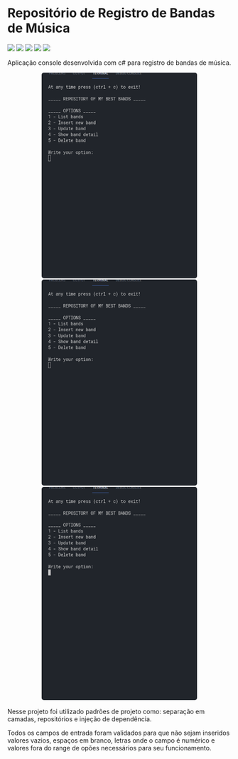 # Repositório de Registro de Bandas de Música
 ![](https://img.shields.io/badge/C%23-239120?style=for-the-badge&logo=c-sharp&logoColor=white) ![](https://img.shields.io/badge/.NET-5C2D91?style=for-the-badge&logo=dot-net&logoColor=white) ![](https://img.shields.io/badge/Microsoft-666666?style=for-the-badge&logo=microsoft&logoColor=white) ![](https://img.shields.io/badge/Git-F05032?style=for-the-badge&logo=git&logoColor=white) ![](https://img.shields.io/badge/Visual_Studio_Code-0078D4?style=for-the-badge&logo=visual%20studio%20code&logoColor=white)

 Aplicação console desenvolvida com c# para registro de bandas de música.

<p align="center">
  <kbd><img src="./Images/CreateBand.gif" width="350" style="border-radius: 5px"></kbd>
  <kbd><img src="./Images/ViewAndDelete.gif" width="350" style="border-radius: 5px"></kbd>
  <kbd><img src="./Images/UpdateBand.gif" width="350" style="border-radius: 5px"></kbd>
</p>

Nesse projeto foi utilizado padrões de projeto como: separação em camadas, repositórios e injeção de dependência.

Todos os campos de entrada foram validados para que não sejam inseridos valores vazios, espaços em branco, letras onde o campo é numérico e valores fora do range de opões necessários para seu funcionamento.

